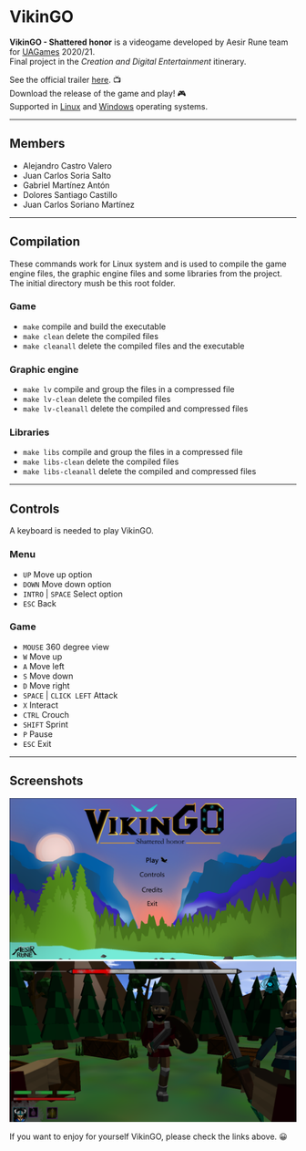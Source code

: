 # VikinGO
**VikinGO - Shattered honor** is a videogame developed by Aesir Rune team for [UAGames](http://uagames.byterealms.com/) 2020/21.
<br>
Final project in the *Creation and Digital Entertainment* itinerary.

See the official trailer [here](https://www.youtube.com/watch?v=A0nJWFiLqVY). :tv:
<br>
Download the release of the game and play! :video_game:
<br>
Supported in [Linux](https://archive.org/details/vikin-go-linux) and [Windows](https://archive.org/details/vikingo-windows) operating systems.

***

## Members
* Alejandro Castro Valero
* Juan Carlos Soria Salto
* Gabriel Martínez Antón
* Dolores Santiago Castillo
* Juan Carlos Soriano Martínez

***

## Compilation
These commands work for Linux system and is used to compile the game engine files, the graphic engine files and some libraries from the project.
<br>
The initial directory mush be this root folder.
### Game
* `make` compile and build the executable
* `make clean` delete the compiled files
* `make cleanall` delete the compiled files and the executable
### Graphic engine
* `make lv` compile and group the files in a compressed file
* `make lv-clean` delete the compiled files
* `make lv-cleanall` delete the compiled and compressed files
### Libraries
* `make libs` compile and group the files in a compressed file
* `make libs-clean` delete the compiled files
* `make libs-cleanall` delete the compiled and compressed files

***

## Controls
A keyboard is needed to play VikinGO.
### Menu
* `UP` Move up option
* `DOWN` Move down option
* `INTRO` | `SPACE` Select option
* `ESC` Back
### Game
* `MOUSE` 360 degree view
* `W` Move up
* `A` Move left
* `S` Move down
* `D` Move right
* `SPACE` | `CLICK LEFT` Attack
* `X` Interact
* `CTRL` Crouch
* `SHIFT` Sprint
* `P` Pause
* `ESC` Exit

***

## Screenshots

<img src="https://github.com/AlejandroDCastro/VikinGO/blob/main/pics/pic1.png" alt="Picture 1" width="700">

<img src="https://github.com/AlejandroDCastro/VikinGO/blob/main/pics/pic2.png" alt="Picture 2" width="700">

If you want to enjoy for yourself VikinGO, please check the links above. :grinning:
